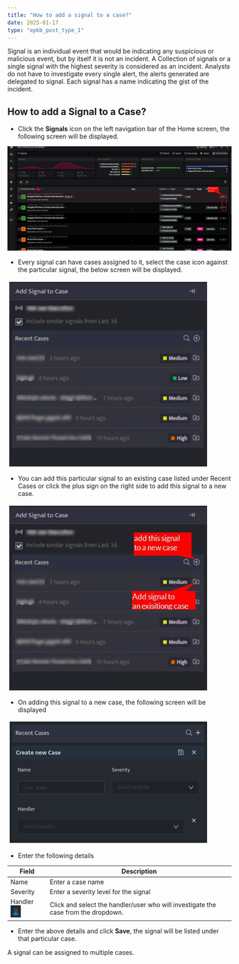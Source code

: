 ```yaml
---
title: "How to add a signal to a case?"
date: 2025-01-17
type: "epkb_post_type_1"
---
```


Signal is an individual event that would be indicating any suspicious or malicious event, but by itself it is not an incident. A Collection of signals or a single signal with the highest severity is considered as an incident. Analysts do not have to investigate every single alert, the alerts generated are delegated to signal. Each signal has a name indicating the gist of the incident.

## **How to add a Signal to a Case?**  
  

- Click the **Signals** icon on the left navigation bar of the Home screen, the following screen will be displayed.

![](./add-a-signal-to-a-case-img/add-a-signal-to-a-case-1.jpg)

- Every signal can have cases assigned to it, select the case icon against the particular signal, the below screen will be displayed.

![](./add-a-signal-to-a-case-img/add-a-signal-to-a-case-2.jpg)

- You can add this particular signal to an existing case listed under Recent Cases or click the plus sign on the right side to add this signal to a new case. 

![](./add-a-signal-to-a-case-img/add-a-signal-to-a-case-3.jpg)

- On adding this signal to a new case, the following screen will be displayed

![](./add-a-signal-to-a-case-img/add-a-signal-to-a-case-4.jpg)

- Enter the following details

| **Field** | **Description** |
| --- | --- |
| Name | Enter a case name |
| Severity | Enter a severity level for the signal |
| Handler    ![image 1-Dec-07-2023-12-50-37-5939-PM](./add-a-signal-to-a-case-img/add-a-signal-to-a-case-5.jpg) | Click and select the handler/user who will investigate the case from the dropdown.    |

- Enter the above details and click **Save**, the signal will be listed under that particular case.

A signal can be assigned to multiple cases.
